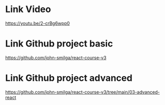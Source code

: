 # Link Video

https://youtu.be/2-crBg6wpp0

# Link Github project basic

https://github.com/john-smilga/react-course-v3

# Link Github project advanced

https://github.com/john-smilga/react-course-v3/tree/main/03-advanced-react
